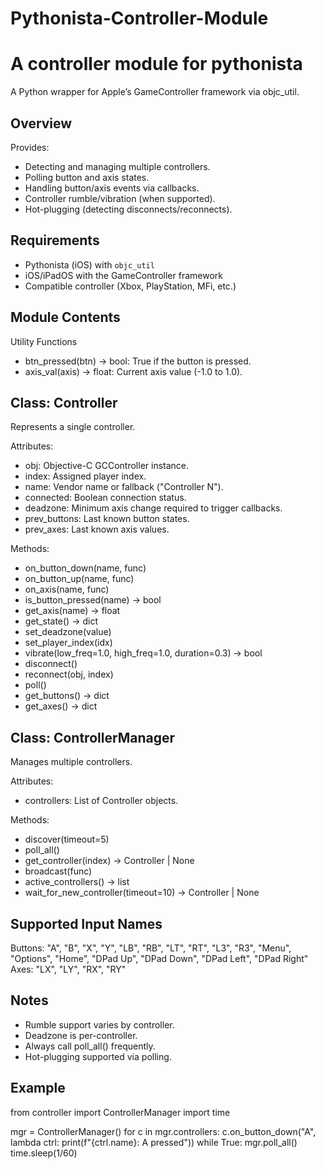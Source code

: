 # Pythonista-Controller-Module
A controller module for pythonista
============================

A Python wrapper for Apple’s GameController framework via objc_util.

Overview
--------
Provides:
- Detecting and managing multiple controllers.
- Polling button and axis states.
- Handling button/axis events via callbacks.
- Controller rumble/vibration (when supported).
- Hot-plugging (detecting disconnects/reconnects).

Requirements
------------
- Pythonista (iOS) with `objc_util`
- iOS/iPadOS with the GameController framework
- Compatible controller (Xbox, PlayStation, MFi, etc.)

Module Contents
---------------
Utility Functions
- btn_pressed(btn) -> bool: True if the button is pressed.
- axis_val(axis) -> float: Current axis value (-1.0 to 1.0).

Class: Controller
-----------------
Represents a single controller.

Attributes:
- obj: Objective-C GCController instance.
- index: Assigned player index.
- name: Vendor name or fallback ("Controller N").
- connected: Boolean connection status.
- deadzone: Minimum axis change required to trigger callbacks.
- prev_buttons: Last known button states.
- prev_axes: Last known axis values.

Methods:
- on_button_down(name, func)
- on_button_up(name, func)
- on_axis(name, func)
- is_button_pressed(name) -> bool
- get_axis(name) -> float
- get_state() -> dict
- set_deadzone(value)
- set_player_index(idx)
- vibrate(low_freq=1.0, high_freq=1.0, duration=0.3) -> bool
- disconnect()
- reconnect(obj, index)
- poll()
- get_buttons() -> dict
- get_axes() -> dict

Class: ControllerManager
------------------------
Manages multiple controllers.

Attributes:
- controllers: List of Controller objects.

Methods:
- discover(timeout=5)
- poll_all()
- get_controller(index) -> Controller | None
- broadcast(func)
- active_controllers() -> list
- wait_for_new_controller(timeout=10) -> Controller | None

Supported Input Names
---------------------
Buttons: "A", "B", "X", "Y", "LB", "RB", "LT", "RT", "L3", "R3",
         "Menu", "Options", "Home", "DPad Up", "DPad Down",
         "DPad Left", "DPad Right"
Axes: "LX", "LY", "RX", "RY"

Notes
-----
- Rumble support varies by controller.
- Deadzone is per-controller.
- Always call poll_all() frequently.
- Hot-plugging supported via polling.

Example
-------
from controller import ControllerManager
import time

mgr = ControllerManager()
for c in mgr.controllers:
    c.on_button_down("A", lambda ctrl: print(f"{ctrl.name}: A pressed"))
while True:
    mgr.poll_all()
    time.sleep(1/60)
